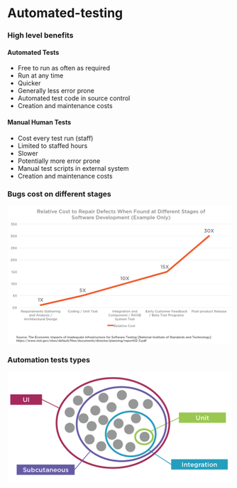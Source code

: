 # Automated-testing
### High level benefits
#### Automated Tests
* Free to run as often as required
* Run at any time
* Quicker
* Generally less error prone
* Automated test code in source control
* Creation and maintenance costs
#### Manual Human Tests
* Cost every test run (staff)
* Limited to staffed hours
* Slower
* Potentially more error prone
* Manual test scripts in external system
* Creation and maintenance costs

### Bugs cost on different stages
![](https://github.com/khdevnet/automated-testing/blob/master/src/bug-fix-costs-on-stages.png)
### Automation tests types
![](https://github.com/khdevnet/automated-testing/blob/master/src/test-types.png)
